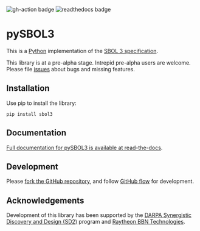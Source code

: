 ![gh-action badge](https://github.com/SynBioDex/pySBOL3/workflows/Python%20package/badge.svg)
![readthedocs badge](https://readthedocs.org/projects/pysbol3/badge/)
# pySBOL3

This is a [Python](https://www.python.org/) implementation of the
[SBOL 3 specification](https://sbolstandard.org/data-model-specification/).

This library is at a pre-alpha stage. Intrepid pre-alpha users are
welcome. Please file
[issues](https://github.com/SynBioDex/pySBOL3/issues) about bugs and
missing features.

## Installation

Use pip to install the library:

```
pip install sbol3
```

## Documentation

[Full documentation for pySBOL3 is available at read-the-docs](https://pysbol3.readthedocs.io).

## Development

Please
[fork the GitHub repository](https://guides.github.com/activities/forking/),
and follow
[GitHub flow](https://guides.github.com/introduction/flow/)
for development.

## Acknowledgements

Development of this library has been supported by the 
[DARPA Synergistic Discovery and Design (SD2)](https://www.darpa.mil/program/synergistic-discovery-and-design)
program and [Raytheon BBN Technologies](http://bbn.com/).

